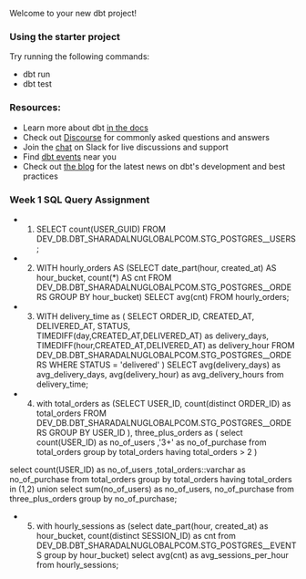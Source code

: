 Welcome to your new dbt project!

### Using the starter project

Try running the following commands:
- dbt run
- dbt test


### Resources:
- Learn more about dbt [in the docs](https://docs.getdbt.com/docs/introduction)
- Check out [Discourse](https://discourse.getdbt.com/) for commonly asked questions and answers
- Join the [chat](https://community.getdbt.com/) on Slack for live discussions and support
- Find [dbt events](https://events.getdbt.com) near you
- Check out [the blog](https://blog.getdbt.com/) for the latest news on dbt's development and best practices

### Week 1 SQL Query Assignment

- 1. SELECT count(USER_GUID) FROM DEV_DB.DBT_SHARADALNUGLOBALPCOM.STG_POSTGRES__USERS;
- 2. WITH hourly_orders 
AS (SELECT date_part(hour, created_at) AS hour_bucket, count(*) AS cnt FROM DEV_DB.DBT_SHARADALNUGLOBALPCOM.STG_POSTGRES__ORDERS
GROUP BY hour_bucket)
SELECT avg(cnt) FROM hourly_orders;
- 3. WITH delivery_time as
(
SELECT ORDER_ID, CREATED_AT, DELIVERED_AT, STATUS, TIMEDIFF(day,CREATED_AT,DELIVERED_AT) as delivery_days, TIMEDIFF(hour,CREATED_AT,DELIVERED_AT) as delivery_hour
FROM DEV_DB.DBT_SHARADALNUGLOBALPCOM.STG_POSTGRES__ORDERS
WHERE STATUS = 'delivered'
)
SELECT avg(delivery_days) as avg_delivery_days, avg(delivery_hour) as avg_delivery_hours from delivery_time;
- 4. with total_orders as
(SELECT USER_ID, count(distinct ORDER_ID) as total_orders
FROM DEV_DB.DBT_SHARADALNUGLOBALPCOM.STG_POSTGRES__ORDERS
GROUP BY USER_ID
),
three_plus_orders as
(
select count(USER_ID) as no_of_users ,'3+' as no_of_purchase from total_orders
group by total_orders
having total_orders > 2
)

select count(USER_ID) as no_of_users ,total_orders::varchar as no_of_purchase from total_orders
group by total_orders
having total_orders in (1,2)
union
select sum(no_of_users) as no_of_users, no_of_purchase from three_plus_orders
group by no_of_purchase;

- 5. with hourly_sessions 
as (select date_part(hour, created_at) as hour_bucket, count(distinct SESSION_ID) as cnt from 
DEV_DB.DBT_SHARADALNUGLOBALPCOM.STG_POSTGRES__EVENTS
group by hour_bucket)
select avg(cnt) as avg_sessions_per_hour from hourly_sessions;
